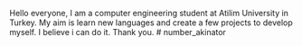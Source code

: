 Hello everyone, I am a computer engineering student at Atilim University in Turkey. My aim is learn new languages and create a few projects
to develop myself. I believe i can do it. Thank you. # number_akinator
